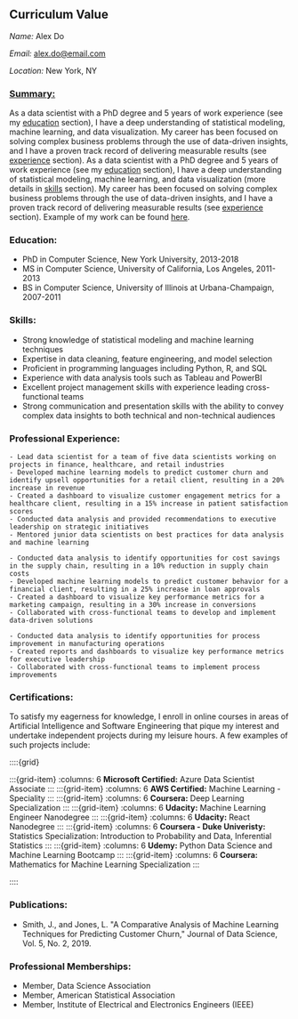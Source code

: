 ## Curriculum Value

*Name:* Alex Do

*Email:* alex.do@email.com

*Location:* New York, NY

### <u>Summary:</u>

As a data scientist with a PhD degree and 5 years of work experience (see my [education](#education) section), 
I have a deep understanding of statistical modeling, machine learning, and data 
visualization. My career has been focused on solving complex business problems through 
the use of data-driven insights, and I have a proven track record of delivering measurable 
results (see [experience](#professional-experience) section). As a data scientist with a PhD degree and 5 years of work 
experience (see my [education](#education) section), I have a deep understanding of statistical 
modeling, machine learning, and data visualization (more details in [skills](#skills) section). My 
career has been focused on solving complex business problems through the use of data-driven 
insights, and I have a proven track record of delivering measurable results (see 
[experience](#professional-experience) section). Example of my work can be found [here](analysis_example.ipynb).


### Education:
- PhD in Computer Science, New York University, 2013-2018
- MS in Computer Science, University of California, Los Angeles, 2011-2013
- BS in Computer Science, University of Illinois at Urbana-Champaign, 2007-2011

### Skills:
- Strong knowledge of statistical modeling and machine learning techniques
- Expertise in data cleaning, feature engineering, and model selection
- Proficient in programming languages including Python, R, and SQL
- Experience with data analysis tools such as Tableau and PowerBI
- Excellent project management skills with experience leading cross-functional teams
- Strong communication and presentation skills with the ability to convey complex data insights to both technical and non-technical audiences

### Professional Experience:

```{dropdown} **Data Scientist, ABC Corporation, New York, NY, 2018-present**
- Lead data scientist for a team of five data scientists working on projects in finance, healthcare, and retail industries
- Developed machine learning models to predict customer churn and identify upsell opportunities for a retail client, resulting in a 20% increase in revenue
- Created a dashboard to visualize customer engagement metrics for a healthcare client, resulting in a 15% increase in patient satisfaction scores
- Conducted data analysis and provided recommendations to executive leadership on strategic initiatives
- Mentored junior data scientists on best practices for data analysis and machine learning
```

```{dropdown} **Data Scientist, XYZ Corporation, Los Angeles, CA, 2016-2018**
- Conducted data analysis to identify opportunities for cost savings in the supply chain, resulting in a 10% reduction in supply chain costs
- Developed machine learning models to predict customer behavior for a financial client, resulting in a 25% increase in loan approvals
- Created a dashboard to visualize key performance metrics for a marketing campaign, resulting in a 30% increase in conversions
- Collaborated with cross-functional teams to develop and implement data-driven solutions
```

```{dropdown} **Data Analyst, DEF Corporation, Urbana-Champaign, IL, 2011-2016**
- Conducted data analysis to identify opportunities for process improvement in manufacturing operations
- Created reports and dashboards to visualize key performance metrics for executive leadership
- Collaborated with cross-functional teams to implement process improvements
```


### Certifications:

To satisfy my eagerness for knowledge, I enroll in online courses in areas of Artificial Intelligence and Software Engineering that pique my interest and undertake independent projects during my leisure hours. 
A few examples of such projects include:


::::{grid}

:::{grid-item}
:columns: 6
**Microsoft Certified:**
Azure Data Scientist Associate
:::
:::{grid-item}
:columns: 6
**AWS Certified:**
Machine Learning - Speciality
:::
:::{grid-item}
:columns: 6
**Coursera:**
Deep Learning Specialization 
:::
:::{grid-item}
:columns: 6
**Udacity:**
Machine Learning Engineer Nanodegree
:::
:::{grid-item}
:columns: 6
**Udacity:**
React Nanodegree 
:::
:::{grid-item}
:columns: 6
**Coursera - Duke Univeristy:**
Statistics Specialization: Introduction to Probability and Data, Inferential Statistics 
:::
:::{grid-item}
:columns: 6
**Udemy:**
Python Data Science and Machine Learning Bootcamp 
:::
:::{grid-item}
:columns: 6
**Coursera:**
Mathematics for Machine Learning Specialization 
:::

::::




### Publications:
- Smith, J., and Jones, L. "A Comparative Analysis of Machine Learning Techniques for Predicting Customer Churn," Journal of Data Science, Vol. 5, No. 2, 2019.

### Professional Memberships:
- Member, Data Science Association
- Member, American Statistical Association
- Member, Institute of Electrical and Electronics Engineers (IEEE)
